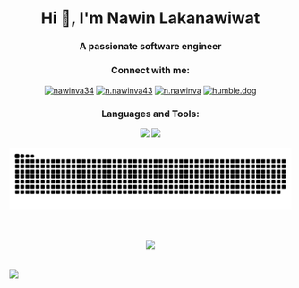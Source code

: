 <h1 align="center">Hi 👋, I'm Nawin Lakanawiwat</h1>
<h3 align="center">A passionate software engineer</h3>

<h3 align="center">Connect with me:</h3>
<p align="center">
<a href="https://codesandbox.com/nawinva34" target="blank"><img align="center" src="https://raw.githubusercontent.com/rahuldkjain/github-profile-readme-generator/master/src/images/icons/Social/codesandbox.svg" alt="nawinva34" height="30" width="40" /></a>
<a href="https://fb.com/n.nawinva43" target="blank"><img align="center" src="https://raw.githubusercontent.com/rahuldkjain/github-profile-readme-generator/master/src/images/icons/Social/facebook.svg" alt="n.nawinva43" height="30" width="40" /></a>
<a href="https://instagram.com/n.nawinva" target="blank"><img align="center" src="https://raw.githubusercontent.com/rahuldkjain/github-profile-readme-generator/master/src/images/icons/Social/instagram.svg" alt="n.nawinva" height="30" width="40" /></a>
<a href="https://discord.gg/humble.dog" target="blank"><img align="center" src="https://raw.githubusercontent.com/rahuldkjain/github-profile-readme-generator/master/src/images/icons/Social/discord.svg" alt="humble.dog" height="30" width="40" /></a>
</p>

<h3 align="center">Languages and Tools:</h3>
<div align="center">
    <img src="https://skillicons.dev/icons?i=react,nextjs,vue,nestjs,redux,bootstrap,vscode,github,figma,tailwind,git,docker" />
    <img src="https://skillicons.dev/icons?i=nodejs,javascript,typescript,html,css,express,firebase,mongodb,c,java" /><br>
</div>

<div align="center">
  <br>
  <img alt="snake eating my contributions" src="https://raw.githubusercontent.com/salesp07/salesp07/output/github-contribution-grid-snake.svg" />
  <br/><br/><br/>
</div>

<br>
<div align=center>
    <img style="max-width: 100%;" src="https://github-readme-stats.vercel.app/api/top-langs/?username=nawinva34&theme=radical&layout=compact" />
</div><br></br>
  <img src="https://komarev.com/ghpvc/?username=nawinva34&color=blueviolet" />
</div>
